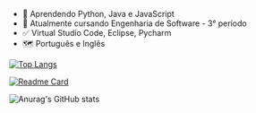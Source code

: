 - 📘 Aprendendo Python, Java e JavaScript
- 💬 Atualmente cursando Engenharia de Software - 3° período
- ✅ Virtual Studio Code, Eclipse, Pycharm
- 🗺️ Português e Inglês

[![Top Langs](https://github-readme-stats.vercel.app/api/top-langs/?username=tajratheodoro&layout=donut)](https://github.com/anuraghazra/github-readme-stats)


[![Readme Card](https://github-readme-stats.vercel.app/api/pin/?username=tajratheodoro&repo=github-readme-stats)](https://github.com/anuraghazra/github-readme-stats)


![Anurag's GitHub stats](https://github-readme-stats.vercel.app/api?username=tajratheodoro&show_icons=true&theme=github_dark)
